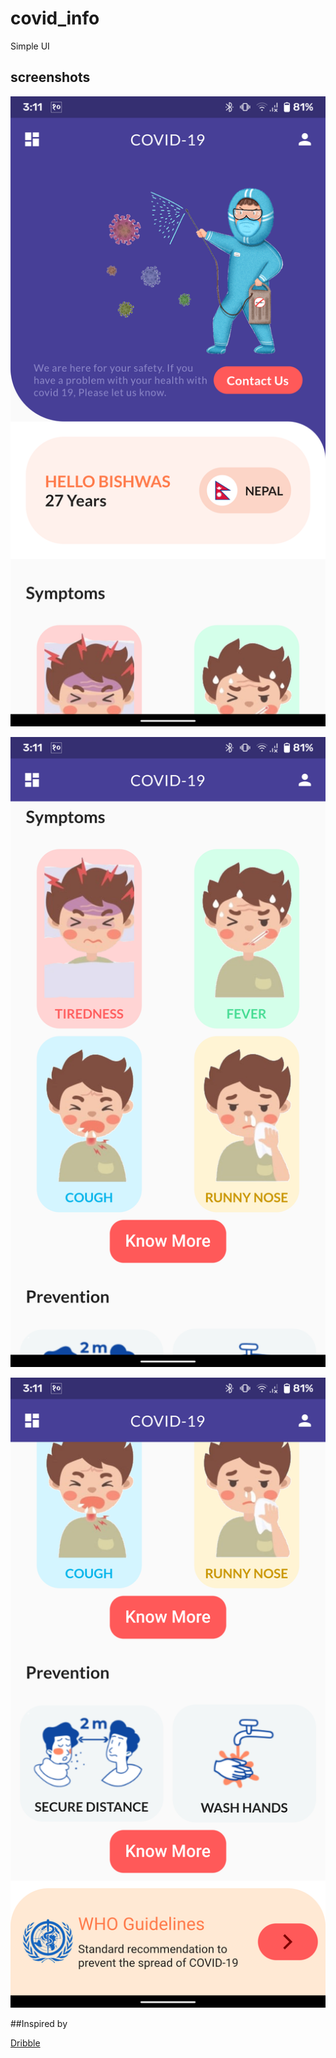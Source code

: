 # covid_info
Simple UI 
## screenshots
![Sample 1](/images/screenshot/sc1.png?=300x533  )

![Sample 2](/images/screenshot/sc2.png?=300x533 )

![Sample 3](/images/screenshot/sc3.png?=300x533  )

##Inspired by

 [Dribble](https://dribbble.com/shots/11110333-Covid-19 )
